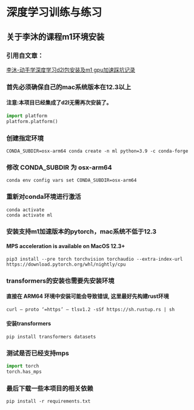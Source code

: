 # 深度学习训练与练习
## 关于李沐的课程m1环境安装
### 引用自文章：
[李沐-动手学深度学习d2l包安装及m1 gpu加速踩坑记录
](https://zhuanlan.zhihu.com/p/549737512)
### 首先必须确保自己的mac系统版本在12.3以上
#### 注意:本项目已经集成了d2l无需再次安装了。
```python
import platform
platform.platform()
```
### 创建指定环境
`CONDA_SUBDIR=osx-arm64 conda create -n ml python=3.9 -c conda-forge`
### 修改 CONDA_SUBDIR 为 osx-arm64
`conda env config vars set CONDA_SUBDIR=osx-arm64`
### 重新对conda环境进行激活
`conda activate` \
`conda activate ml`
### 安装支持m1加速版本的pytorch，mac系统不低于12.3
#### MPS acceleration is available on MacOS 12.3+
`pip3 install --pre torch torchvision torchaudio --extra-index-url https://download.pytorch.org/whl/nightly/cpu`
### transformers的安装也需要先安装环境
#### 直接在 ARM64 环境中安装可能会导致错误, 这里最好先构建rust环境
`curl — proto ‘=https’ — tlsv1.2 -sSf https://sh.rustup.rs | sh`
#### 安装transformers
`pip install transformers datasets`
### 测试是否已经支持mps
```python
import torch
torch.has_mps
```
### 最后下载一些本项目的相关依赖
`pip install -r requirements.txt`